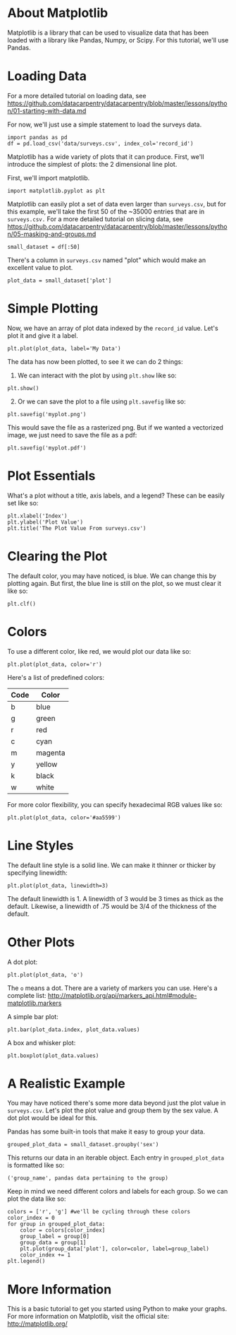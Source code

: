 # About Matplotlib

Matplotlib is a library that can be used to visualize data that has been loaded with a library like Pandas, Numpy, or Scipy. For this tutorial, we'll use Pandas.

# Loading Data

For a more detailed tutorial on loading data, see https://github.com/datacarpentry/datacarpentry/blob/master/lessons/python/01-starting-with-data.md

For now, we'll just use a simple statement to load the surveys data.

```
import pandas as pd
df = pd.load_csv('data/surveys.csv', index_col='record_id')
```

Matplotlib has a wide variety of plots that it can produce. First, we'll introduce the simplest of plots: the 2 dimensional line plot.

First, we'll import matplotlib.

```
import matplotlib.pyplot as plt
```

Matplotlib can easily plot a set of data even larger than `surveys.csv`, but for this example, we'll take the first 50 of the ~35000 entries that are in `surveys.csv.` For a more detailed tutorial on slicing data, see https://github.com/datacarpentry/datacarpentry/blob/master/lessons/python/05-masking-and-groups.md

```
small_dataset = df[:50]
```

There's a column in `surveys.csv` named "plot" which would make an excellent value to plot.

```
plot_data = small_dataset['plot']
```

# Simple Plotting

Now, we have an array of plot data indexed by the `record_id` value. Let's plot it and give it a label.

```
plt.plot(plot_data, label='My Data')
```

The data has now been plotted, to see it we can do 2 things:

1. We can interact with the plot by using `plt.show` like so:

```
plt.show()
```

2. Or we can save the plot to a file using `plt.savefig` like so:

```
plt.savefig('myplot.png')
```

This would save the file as a rasterized png. But if we wanted a vectorized image, we just need to save the file as a pdf:

```
plt.savefig('myplot.pdf')
```

# Plot Essentials

What's a plot without a title, axis labels, and a legend? These can be easily set like so:

```
plt.xlabel('Index')
plt.ylabel('Plot Value')
plt.title('The Plot Value From surveys.csv')
```

# Clearing the Plot

The default color, you may have noticed, is blue. We can change this by plotting again. But first, the blue line is still on the plot, so we must clear it like so:

```
plt.clf()
```

# Colors

To use a different color, like red, we would plot our data like so:

```
plt.plot(plot_data, color='r')
```

Here's a list of predefined colors:

Code | Color
---- | -----
b | blue
g | green
r | red
c | cyan
m | magenta
y | yellow
k | black
w | white

For more color flexibility, you can specify hexadecimal RGB values like so:

```
plt.plot(plot_data, color='#aa5599')
```

# Line Styles

The default line style is a solid line. We can make it thinner or thicker by specifying linewidth:

```
plt.plot(plot_data, linewidth=3)
```

The default linewidth is 1. A linewidth of 3 would be 3 times as thick as the default. Likewise, a linewidth of .75 would be 3/4 of the thickness of the default.

# Other Plots

A dot plot:

```
plt.plot(plot_data, 'o')
```

The `o` means a dot. There are a variety of markers you can use. Here's a complete list: http://matplotlib.org/api/markers_api.html#module-matplotlib.markers

A simple bar plot:

```
plt.bar(plot_data.index, plot_data.values)
```

A box and whisker plot:

```
plt.boxplot(plot_data.values)
```

# A Realistic Example

You may have noticed there's some more data beyond just the plot value in `surveys.csv`. Let's plot the plot value and group them by the sex value. A dot plot would be ideal for this.

Pandas has some built-in tools that make it easy to group your data.

```
grouped_plot_data = small_dataset.groupby('sex')
```

This returns our data in an iterable object. Each entry in `grouped_plot_data` is formatted like so:

```
('group_name', pandas data pertaining to the group)
```

Keep in mind we need different colors and labels for each group. So we can plot the data like so:

```
colors = ['r', 'g'] #we'll be cycling through these colors
color_index = 0
for group in grouped_plot_data:
    color = colors[color_index]
    group_label = group[0]
    group_data = group[1]
    plt.plot(group_data['plot'], color=color, label=group_label)
    color_index += 1
plt.legend()
```

# More Information

This is a basic tutorial to get you started using Python to make your graphs. For more information on Matplotlib, visit the official site: http://matplotlib.org/


